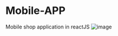 # Mobile-APP
Mobile shop application in reactJS
![image](https://user-images.githubusercontent.com/45037539/148637140-7c06ad92-dd93-47ee-95f3-48333b29fd4f.png)
